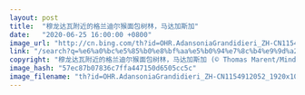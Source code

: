 ```yaml
---
layout: post
title:  "穆龙达瓦附近的格兰迪尔猴面包树林，马达加斯加"
date:   "2020-06-25 16:00:00 +0800"
image_url: "http://cn.bing.com/th?id=OHR.AdansoniaGrandidieri_ZH-CN1154912052_1920x1080.jpg&rf=LaDigue_1920x1080.jpg&pid=hp"
link: "/search?q=%e6%a0%bc%e5%85%b0%e8%bf%aa%e5%b0%94%e7%8c%b4%e9%9d%a2%e5%8c%85%e6%a0%91&form=hpcapt&mkt=zh-cn"
copyright: "穆龙达瓦附近的格兰迪尔猴面包树林，马达加斯加 (© Thomas Marent/Minden Pictures)"
image_hash: "57ec87b07836c7ffa447150d6505cc5c"
image_filename: "th?id=OHR.AdansoniaGrandidieri_ZH-CN1154912052_1920x1080.jpg&rf=LaDigue_1920x1080.jpg&pid=hp"
---
```

